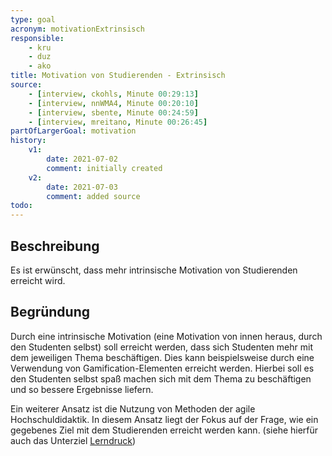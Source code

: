 ```yaml
---
type: goal
acronym: motivationExtrinsisch
responsible: 
    - kru
    - duz
    - ako
title: Motivation von Studierenden - Extrinsisch
source:
    - [interview, ckohls, Minute 00:29:13]
    - [interview, nnWMA4, Minute 00:20:10]
    - [interview, sbente, Minute 00:24:59]
    - [interview, mreitano, Minute 00:26:45]
partOfLargerGoal: motivation
history:
    v1:
        date: 2021-07-02
        comment: initially created
    v2:
        date: 2021-07-03
        comment: added source
todo: 
---
```


## Beschreibung

Es ist erwünscht, dass mehr intrinsische Motivation von Studierenden erreicht wird.

## Begründung

Durch eine intrinsische Motivation (eine Motivation von innen heraus, durch den Studenten selbst) soll erreicht werden, dass sich Studenten mehr mit dem jeweiligen Thema beschäftigen. Dies kann beispielsweise durch eine Verwendung von Gamification-Elementen erreicht werden. Hierbei soll es den Studenten selbst spaß machen sich mit dem Thema zu beschäftigen und so bessere Ergebnisse liefern. 

Ein weiterer Ansatz ist die Nutzung von Methoden der agile Hochschuldidaktik. In diesem Ansatz liegt der Fokus auf der Frage, wie ein gegebenes Ziel mit dem Studierenden erreicht werden kann. (siehe hierfür auch das Unterziel [Lerndruck](./motivationLerndruck.md))
<!-- Hier noch ein Verweis auf das Ziel der gegenseitigen Qualitätskontrolle? (Peer-Review) -->
